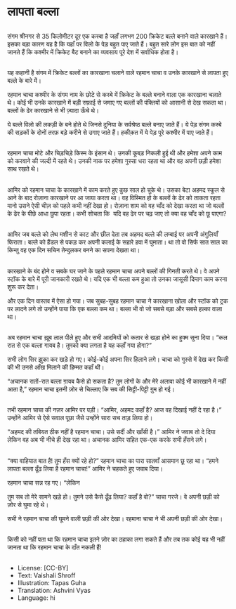 # लापता बल्ला

##
संगम श्रीनगर से 35 किलोमीटर दूर एक कस्बा है जहाँ लगभग 200 क्रिकेट बल्ले बनाने वाले कारखाने हैं। इसका बड़ा कारण यह है कि यहाँ पर विलो के पेड़ बहुत पाए जाते हैं। बहुत सारे लोग इस बात को नहीं जानते हैं कि कश्मीर में क्रिकेट बैट बनाने का व्यवसाय पूरे देश में सर्वाधिक होता है। 

##
यह कहानी है संगम में क्रिकेट बल्लों का कारखाना चलाने वाले रहमान चाचा व उनके कारखाने से लापता हुए बल्ले के बारे में। 

रहमान चाचा कश्मीर के संगम नाम के छोटे से कस्बे में क्रिकेट के बल्ले बनाने वाला एक कारखाना चलाते थे। कोई भी उनके कारखाने में बड़ी सफ़ाई से जमाए गए बल्लों की पंक्तियों को आसानी से देख सकता था। बल्लों के ढेर कारखाने से भी ज़्यादा ऊँचे थे। 

ये बल्ले विलो की लकड़ी के बने होते थे जिनसे दुनिया के सर्वश्रेष्ठ बल्ले बनाए जाते हैं। ये पेड़ संगम कस्बे की सड़कों के दोनों तरफ़ बड़े करीने से उगाए जाते हैं। हकीक़त में ये पेड़ पूरे कश्मीर में पाए जाते हैं। 

##
रहमान चाचा मोटे और चिड़चिड़े किस्म के इंसान थे। उनकी कूबड़ निकली हुई थी और हमेशा अपने काम को करवाने की जल्दी में रहते थे। उनकी नाक पर हमेशा गुस्सा धरा रहता था और वह अपनी छड़ी हमेशा साथ रखते थे। 

##
आमिर को रहमान चाचा के कारखाने में काम करते हुए कुछ साल हो चुके थे। उसका बेटा अहमद स्कूल से आने के बाद रोज़ाना कारखाने पर आ जाया करता था। वह विस्मित हो के बल्लों के ढेर को ताकता रहता मानो उसने ऐसी चीज़ को पहले कभी नहीं देखा हो। रोज़ाना शाम को वह चाँद को देखा करता था जो बल्लों के ढेर के पीछे आधा छुपा रहता। कभी सोचता कि  यदि वह ढेर पर चढ़ जाए तो क्या वह चाँद को छू पाएगा? 

##
आमिर जब बल्ले को लेथ मशीन से काट और छील देता तब अहमद बल्ले की लम्बाई पर अपनी अंगुलियाँ फिराता। बल्ले को हैंडल से पकड़ कर अपनी कलाई के सहारे हवा में घुमाता। था तो वो सिर्फ सात साल का किन्तु वह एक दिन सचिन तेन्दुलकर बनने का सपना देखता था। 

##
कारखाने के बंद होने व सबके घर जाने के पहले रहमान चाचा अपने बल्लों की गिनती करते थे। वे अपने स्टॉक के बारे में पूरी जानकारी रखते थे। यदि एक भी बल्ला कम हुआ तो उनका जासूसी दिमाग काम करना शुरू कर देता। 

और एक दिन वास्तव में ऐसा हो गया। जब सुबह-सुबह रहमान चाचा ने कारखाना खोला और स्टॉक को ट्रक पर लादने लगे तो उन्होंने पाया कि एक बल्ला कम था। बल्ला भी वो जो सबसे बड़ा और सबसे हल्का वाला था। 

##
अब रहमान चाचा ख़ूब लाल पीले हुए और सभी आदमियों को कतार से खड़ा होने का हुक्म सुना दिया। “कल रात से एक बल्ला गायब है। तुमको क्या लगता है यह कहाँ गया होगा?” 

सभी लोग सिर झुका कर खड़े हो गए। कोई-कोई अपना सिर हिलाने लगे। चाचा को गुस्से में देख कर किसी की भी उनसे आँख मिलाने की हिम्मत कहाँ थी। 

“अचानक रातों-रात बल्ला  ग़ायब  कैसे हो सकता है? तुम लोगों के और मेरे अलावा कोई भी कारखाने में नहीं आता है,” रहमान चाचा इतनी ज़ोर से चिल्लाए कि सब की सिट्टी-पिट्टी ग़ुम हो गई। 

##
तभी रहमान चाचा की नज़र आमिर पर पड़ी। “आमिर, अहमद कहाँ है? आज वह दिखाई नहीं दे रहा है।” उन्होंने आमिर से ऐसे सवाल पूछा जैसे उन्होंने सारा सच ताड़ लिया हो। 

“अहमद की तबियत ठीक नहीं है रहमान चाचा। उसे सर्दी और खाँसी है।” आमिर ने जवाब तो दे दिया लेकिन वह अब भी नीचे ही देख रहा था। अचानक आमिर सहित एक-एक करके सभी हँसने लगे। 

##
“क्या वाहियात बात है! तुम हँस क्यों रहे हो?” रहमान चाचा का पारा सातवाँ आसमान छू रहा था। “हमने लापता बल्ला ढूँढ लिया है रहमान चाचा!” आमिर ने चहकते हुए जवाब दिया। 

रहमान चाचा सन्न रह गए। “लेकिन  

तुम सब तो मेरे सामने खड़े हो। तुमने उसे कैसे ढूँढ लिया? कहाँ है वो?” चाचा गरजे। वे अपनी छड़ी को ज़ोर से घुमा रहे थे। 

सभी ने रहमान चाचा की घूमने वाली छड़ी की ओर देखा। रहमाना चाचा ने भी अपनी छड़ी की ओर देखा। 

##
किसी को नहीं पता था कि रहमान चाचा इतने ज़ोर का ठहाका लगा सकते हैं और तब तक कोई यह भी नहीं जानता था कि रहमान चाचा के दाँत नकली हैं! 

##
* License: [CC-BY]
* Text: Vaishali Shroff
* Illustration: Tapas Guha
* Translation: Ashvini Vyas
* Language: hi
